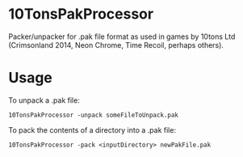 # 10TonsPakProcessor
Packer/unpacker for .pak file format as used in games by 10tons Ltd (Crimsonland 2014, Neon Chrome, Time Recoil, perhaps others).

# Usage
To unpack a .pak file:

`10TonsPakProcessor -unpack someFileToUnpack.pak`

To pack the contents of a directory into a .pak file:

`10TonsPakProcessor -pack <inputDirectory> newPakFile.pak`

